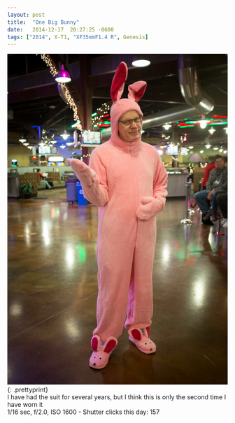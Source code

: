 ```yaml
---
layout: post
title:  "One Big Bunny"
date:   2014-12-17  20:27:25 -0600
tags: ["2014", X-T1, "XF35mmF1.4 R", Genesis]
---
```

![:title](/images/2014/2014_1217_DSCF5718.jpg)
{: .prettyprint}  
I have had the suit for several years, but I think this is only the second time I have worn it  
1/16 sec, f/2.0, ISO 1600 - Shutter clicks this day: 157